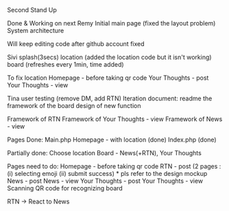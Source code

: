 Second Stand Up


Done & Working on
next
Remy
Initial main page (fixed the layout problem)
System architecture

Will keep editing code after github account fixed

Sivi
splash(3secs)
location (added the location code but it isn't working)
board (refreshes every 1min, time added)

To fix location
Homepage - before taking qr code
Your Thoughts - post
Your Thoughts - view

Tina
user testing (remove DM, add RTN)
Iteration document: readme
the framework of the board 
design of new function

Framework of RTN
Framework of Your Thoughts - view
Framework of News - view


Pages Done:
Main.php Homepage - with location (done) 
Index.php (done)


Partially done:
Choose location
Board - News(+RTN), Your Thoughts


Pages need to do:
Homepage - before taking qr code
RTN - post (2 pages : (i) selecting emoji (ii) submit success) * pls refer to the design mockup
News - post
News - view
Your Thoughts - post
Your Thoughts - view
Scanning QR code for recognizing board


RTN -> React to News